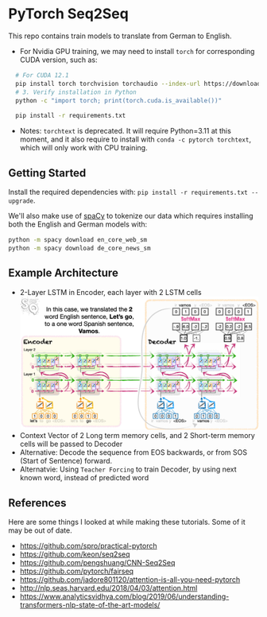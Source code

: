 # PyTorch Seq2Seq

This repo contains train models to translate from German to English.

- For Nvidia GPU training, we may need to install `torch` for corresponding CUDA version, such as:

```bash
  # For CUDA 12.1
  pip install torch torchvision torchaudio --index-url https://download.pytorch.org/whl/cu121
  # 3. Verify installation in Python
  python -c "import torch; print(torch.cuda.is_available())"
```

```bash
  pip install -r requirements.txt
```

- Notes: `torchtext` is deprecated. It will require Python=3.11 at this moment, and it also require to install with `conda -c pytorch torchtext`, which will only work with CPU training.

## Getting Started

Install the required dependencies with: `pip install -r requirements.txt --upgrade`.

We'll also make use of [spaCy](https://spacy.io/) to tokenize our data which requires installing both the English and German models with:

```bash
python -m spacy download en_core_web_sm
python -m spacy download de_core_news_sm
```

## Example Architecture

- 2-Layer LSTM in Encoder, each layer with 2 LSTM cells
  ![2-Layer encoder-decoder](./TwoLayerEachTwoLSTMEncoderDecoder.png)
- Context Vector of 2 Long term memory cells, and 2 Short-term memory cells will be passed to Decoder
- Alternative: Decode the sequence from EOS backwards, or from SOS (Start of Sentence) forward.
- Alternatvie: Using `Teacher Forcing` to train Decoder, by using next known word, instead of predicted word

## References

Here are some things I looked at while making these tutorials. Some of it may be out of date.

- https://github.com/spro/practical-pytorch
- https://github.com/keon/seq2seq
- https://github.com/pengshuang/CNN-Seq2Seq
- https://github.com/pytorch/fairseq
- https://github.com/jadore801120/attention-is-all-you-need-pytorch
- http://nlp.seas.harvard.edu/2018/04/03/attention.html
- https://www.analyticsvidhya.com/blog/2019/06/understanding-transformers-nlp-state-of-the-art-models/

